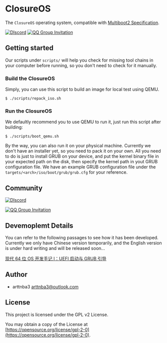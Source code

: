 # ClosureOS

The `ClosureOS` operating system, compatible with [Multiboot2 Specification](https://www.gnu.org/software/grub/manual/multiboot2/multiboot.html).

[![DIscord](https://img.shields.io/discord/1285336523692183592?style=for-the-badge&color=%237289DA&label=Discord&logo=discord&logoColor=white)](https://discord.gg/kdstJHFsKV) [![QQ Group Invitation](https://img.shields.io/badge/QQ_GROUP-533452711-1DA1F2?style=for-the-badge&logo=linux&logoColor=white)](https://qm.qq.com/q/nnEDYChIUE)

## Getting started

Our scripts under `scripts/` will help you check for missing tool chains in your computer before running, so you don't need to check for it manually.

### Build the ClosureOS

Simply, you can use this script to build an image for local test using QEMU.

```shell
$ ./scripts/repack_iso.sh
```

### Run the ClosureOS

We defaultly recommend you to use QEMU to run it, just run this script after building:

```shell
$ ./scripts/boot_qemu.sh
```

By the way, you can also run it on your physical machine. Currently we don't have an installer yet, so you need to pack it on your own. All you need to do is just to install GRUB on your device, and put the kernel binary file in your expected path on the disk, then specify the kernel path in yout GRUB configuration file. We have an example GRUB configuration file under the `targets/<arch>/iso/boot/grub/grub.cfg` for your reference.

## Community

[![DIscord](https://img.shields.io/discord/1285336523692183592?style=for-the-badge&color=%237289DA&label=Discord&logo=discord&logoColor=white)](https://discord.gg/kdstJHFsKV)

[![QQ Group Invitation](https://img.shields.io/badge/QQ_GROUP-533452711-1DA1F2?style=for-the-badge&logo=linux&logoColor=white)](https://qm.qq.com/q/nnEDYChIUE)

## Devemoplemt Details

You can refer to the following passages to see how it has been developed. Currently we only have Chinese version temporarily, and the English version is under hard writing and will be released soon...

[现代 64 位 OS 开发手记 I：UEFI 启动与 GRUB 引导](https://arttnba3.github.io/2023/11/29/CODE-0X03-OSDEV64-I_UEFI-GRUB/)

## Author

- arttnba3 <arttnba3@outlook.com>

## License

This project is licensed under the GPL v2 License.

You may obtain a copy of the License at [https://opensource.org/license/gpl-2-0](https://opensource.org/license/gpl-2-0).
